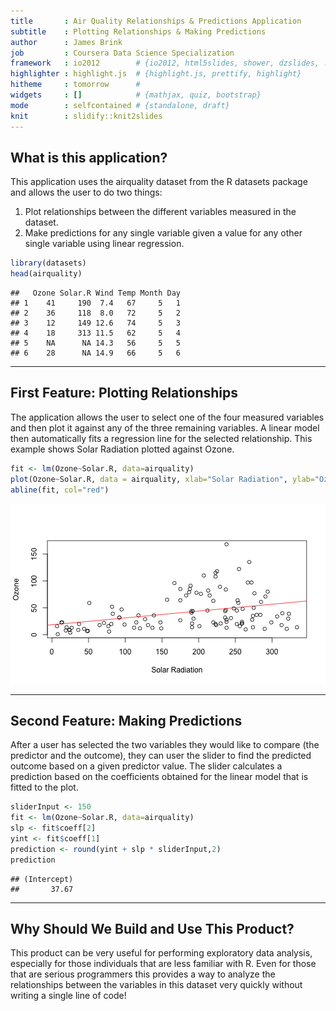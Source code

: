 ```yaml
---
title       : Air Quality Relationships & Predictions Application
subtitle    : Plotting Relationships & Making Predictions
author      : James Brink
job         : Coursera Data Science Specialization
framework   : io2012        # {io2012, html5slides, shower, dzslides, ...}
highlighter : highlight.js  # {highlight.js, prettify, highlight}
hitheme     : tomorrow      # 
widgets     : []            # {mathjax, quiz, bootstrap}
mode        : selfcontained # {standalone, draft}
knit        : slidify::knit2slides
---
```


## What is this application?

This application uses the airquality dataset from the R datasets package and allows the user to do two things:

1. Plot relationships between the different variables measured in the dataset.
2. Make predictions for any single variable given a value for any other single variable using linear regression.


```r
library(datasets)
head(airquality)
```

```
##   Ozone Solar.R Wind Temp Month Day
## 1    41     190  7.4   67     5   1
## 2    36     118  8.0   72     5   2
## 3    12     149 12.6   74     5   3
## 4    18     313 11.5   62     5   4
## 5    NA      NA 14.3   56     5   5
## 6    28      NA 14.9   66     5   6
```

---  

## First Feature: Plotting Relationships

The application allows the user to select one of the four measured variables and then plot it against any of the three remaining variables.  A linear model then automatically fits a regression line for the selected relationship.  This example shows Solar Radiation plotted against Ozone.


```r
fit <- lm(Ozone~Solar.R, data=airquality)
plot(Ozone~Solar.R, data = airquality, xlab="Solar Radiation", ylab="Ozone")
abline(fit, col="red")
```

![plot of chunk unnamed-chunk-2](assets/fig/unnamed-chunk-2.png) 

---  

## Second Feature: Making Predictions

After a user has selected the two variables they would like to compare (the predictor and the outcome), they can user the slider to find the predicted outcome based on a given predictor value.  The slider calculates a prediction based on the coefficients obtained for the linear model that is fitted to the plot.


```r
sliderInput <- 150
fit <- lm(Ozone~Solar.R, data=airquality)
slp <- fit$coeff[2]
yint <- fit$coeff[1]
prediction <- round(yint + slp * sliderInput,2)
prediction
```

```
## (Intercept) 
##       37.67
```

---

## Why Should We Build and Use This Product?

This product can be very useful for performing exploratory data analysis, especially for those individuals that are less familiar with R.  Even for those that are serious programmers this provides a way to analyze the relationships between the variables in this dataset very quickly without writing a single line of code!
